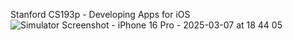 Stanford CS193p - Developing Apps for iOS
![Simulator Screenshot - iPhone 16 Pro - 2025-03-07 at 18 44 05](https://github.com/user-attachments/assets/d0306972-6ff7-4595-aa68-1bf4eecbb006)
